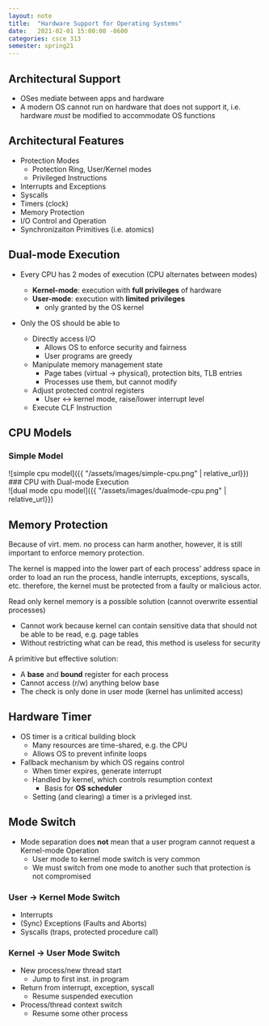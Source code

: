 ```yaml
---
layout: note
title:  "Hardware Support for Operating Systems"
date:   2021-02-01 15:00:00 -0600
categories: csce 313
semester: spring21
---
```


## Architectural Support
- OSes mediate between apps and hardware
- A modern OS cannot run on hardware that does not support it, i.e. hardware *must* be modified to accommodate OS functions

## Architectural Features
- Protection Modes
  - Protection Ring, User/Kernel modes
  - Privileged Instructions
- Interrupts and Exceptions
- Syscalls
- Timers (clock)
- Memory Protection
- I/O Control and Operation
- Synchronizaiton Primitives (i.e. atomics)

## Dual-mode Execution
- Every CPU has 2 modes of execution (CPU alternates between modes)
  - **Kernel-mode**: execution with **full privileges** of hardware
  - **User-mode**: execution with **limited privileges**
    - only granted by the OS kernel

- Only the OS should be able to
  - Directly access I/O
    - Allows OS to enforce security and fairness
    - User programs are greedy
  - Manipulate memory management state
    - Page tabes (virtual -> physical), protection bits, TLB entries
    - Processes use them, but cannot modify
  - Adjust protected control registers
    - User <-> kernel mode, raise/lower interrupt level
  - Execute CLF Instruction

## CPU Models
### Simple Model
<div class="center" markdown="1">
![simple cpu model]({{ "/assets/images/simple-cpu.png" | relative_url}})
</div>
### CPU with Dual-mode Execution
<div class="center" markdown="1">
![dual mode cpu model]({{ "/assets/images/dualmode-cpu.png" | relative_url}})
</div>

## Memory Protection
Because of virt. mem. no process can harm another, however, it is still important to enforce memory protection.

The kernel is mapped into the lower part of each process' address space in order to load an run the process, handle interrupts, exceptions, syscalls, etc. therefore, the kernel must be protected from a faulty or malicious actor.

Read only kernel memory is a possible solution (cannot overwrite essential processes)
  - Cannot work because kernel can contain sensitive data that should not be able to be read, e.g. page tables
  - Without restricting what can be read, this method is useless for security

A primitive but effective solution:
- A **base** and **bound** register for each process
- Cannot access (r/w) anything below base
- The check is only done in user mode (kernel has unlimited access)

## Hardware Timer
- OS timer is a critical building block
  - Many resources are time-shared, e.g. the CPU
  - Allows OS to prevent infinite loops
- Fallback mechanism by which OS regains control
  - When timer expires, generate interrupt
  - Handled by kernel, which controls resumption context
    - Basis for **OS scheduler**
  - Setting (and clearing) a timer is a privleged inst.


## Mode Switch
- Mode separation does **not** mean that a user program cannot request a Kernel-mode Operation
  - User mode to kernel mode switch is very common
  - We must switch from one mode to another such that protection is not compromised

### User -> Kernel Mode Switch
- Interrupts
- (Sync) Exceptions (Faults and Aborts)
- Syscalls (traps, protected procedure call)

### Kernel -> User Mode Switch
- New process/new thread start
  - Jump to first inst. in program
- Return from interrupt, exception, syscall
  - Resume suspended execution
- Process/thread context switch
  - Resume some other process